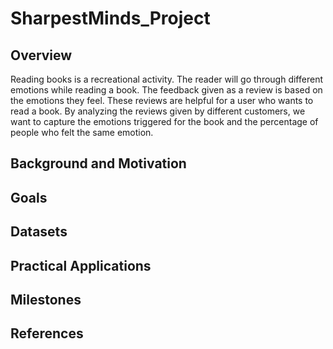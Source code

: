 # SharpestMinds_Project

## Overview

Reading books is a recreational activity. The reader will go through different emotions while reading a book. The feedback given as a review is based on the emotions they feel. These reviews are helpful for a user who wants to read a book. By analyzing the reviews given by different customers, we want to capture the emotions triggered for the book and the percentage of people who felt the same emotion. 

## Background and Motivation

## Goals

## Datasets

## Practical Applications

## Milestones

## References
